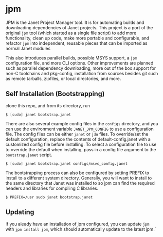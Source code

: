 # jpm

JPM is the Janet Project Manager tool. It is for automating builds and downloading
dependencies of Janet projects. This project is a port of the original `jpm` tool
(which started as a single file script) to add more functionality, clean up code, make
more portable and configurable, and
refactor `jpm` into independent, reusable pieces that can be imported as normal Janet modules.

This also introduces parallel builds, possible MSYS support, a `jpm` configuration file, and more
CLI options. Other improvements are planned such as parallel dependency downloading, more
out of the box support for non-C toolchains and pkg-config, installation from sources besides git
such as remote tarballs, zipfiles, or local directories, and more.

## Self Installation (Bootstrapping)

clone this repo, and from its directory, run

```
$ [sudo] janet bootstrap.janet
```

There are also several example config files in the `configs` directory, and you can use the environment
variable `JANET_JPM_CONFIG` to use a configuration file. The config files can be either `janet` or `jdn`
files. To override/set the default configuration, replace the contents of default-config.janet with a
customized config file before installing. To select a configuration file to use to override the default
when installing, pass in a config file argument to the `bootstrap.janet` script.

```
$ [sudo] janet bootstrap.janet configs/msvc_config.janet
```

The bootstrapping process can also be configured by setting PREFIX to install to a different system directory.
Generally, you will want to install to the same directory that Janet was installed to so jpm can find the
required headers and libraries for compiling C libraries.

```
$ PREFIX=/usr sudo janet bootstrap.janet
```

## Updating

If you aleady have an installation of jpm configured, you can update `jpm` with `jpm install jpm`, which
should automatically update to the latest jpm.`
